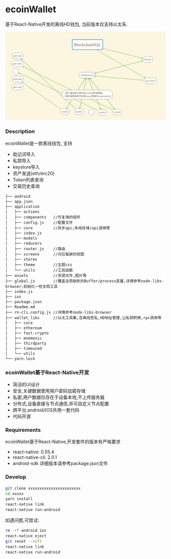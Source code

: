 # ecoinWallet
基于React-Native开发的离线HD钱包, 当前版本仅支持以太系.

![ecoinWallet](/docs/images/ews_diagram.png)

### Description
ecoinWallet是一款离线钱包, 支持
+ 助记词导入
+ 私钥导入
+ keystore导入
+ 资产发送(eth/erc20)
+ Token列表查询
+ 交易历史查询

```
├── android
├── app.json
├── application
│   ├── actions
│   ├── components   //可复用的组件
│   ├── config.js    //配置文件
│   ├── core         //异步api;本地存储/api调用等
│   ├── index.js    
│   ├── models       
│   ├── reducers
│   ├── router.js    //路由
│   ├── screens      //对应每屏的视图
│   ├── stores
│   ├── theme        //主题css
│   └── utils        //工具函数
├── assets           //资源文件,图片等
├── global.js        //覆盖全局缺失的Buffer/process变量,详情参考node-libs-browser;初始化一些全局工具
├── index.js
├── ios
├── package.json
├── Readme.md
├── rn-cli.config.js //详情参考node-libs-browser
├── wallet_libs      //以太工具集,含离线签名,HD地址管理,公私钥转换,rpc调用等
│   ├── core
│   ├── ethereum
│   ├── fast-crypto
│   ├── mnemonic
│   ├── thirdparty
│   ├── timeused
│   └── utils
└── yarn.lock
```

### ecoinWallet基于React-Native开发
+ 简洁的UI设计
+ 安全,关键数据使用用户密码加密存储
+ 私密,用户数据仅存在于设备本地,不上传服务器
+ 分布式,设备直接与节点通信,并可自定义节点配置
+ 跨平台,android/IOS共用一套代码
+ 代码开源

### Requirements
ecoinWallet基于React-Native,开发套件的版本有严格要求
+ react-native: 0.55.4
+ react-native-cli: 2.0.1
+ android-sdk
详细版本请参考package.json文件

### Develop
```bash
git clone xxxxxxxxxxxxxxxxxxxxxxx
cd xxxxx
yarn install
react-native link
react-native run-android
```

如遇问题,可尝试:
```bash
rm -rf android ios
react-native eject
git reset --soft
react-native link
react-native run-android
```
